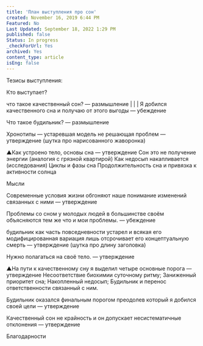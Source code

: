 ```yaml
---
title: 'План выступления про сон'
created: November 16, 2019 6:44 PM
Featured: No
Last Updated: September 18, 2022 1:29 PM
published: false
Status: In progress
_checkForUrl: Yes
archived: Yes
content_type: article
isEng: false
---
```


Тезисы выступления:

Кто выступает?

что такое качественный сон? — размышление
| | |
Я добился качественного сна и получаю от этого выгоды — убеждение

Что такое будильник? — размышление

Хронотипы — устаревшая модель не решающая проблем — утверждение (шутка про нарисованного жаворонка)

▲Как устроено тело, основы сна — утверждение
Сон это не получение энергии (аналогия с грязной квартирой)
Как недосып накапливается (исследования)
Циклы и фазы сна
Продолжительность сна и привязка к активности солнца

Мысли

Современные условия жизни обгоняют наше понимание изменений связанных с ними — утверждение

Проблемы со сном у молодых людей в большинстве своём объясняются тем же что и мои проблемы. — убеждение

будильник как часть повседневности устарел и всякая его модифицированная вариация лишь отсрочивает его концептуальную смерть — утверждение (шутка про длину заголовка)

Нужно полагаться на своё тело. — утверждение

▲На пути к качественному сну я выделил четыре основные порога — утверждение
Несоответствие биохимии суточному ритму;
Заниженный приоритет сна;
Накопленный недосып;
Будильник и перенос ответственности связанный с ним.

Будильник оказался финальным порогом преодолев который я добился своей цели — утверждение

Качественный сон не крайность и он допускает несистематичные отклонения — утверждение

Благодарности